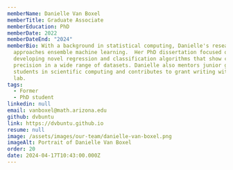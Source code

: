 ```yaml
---
memberName: Danielle Van Boxel
memberTitle: Graduate Associate
memberEducation: PhD
memberDate: 2022
memberDateEnd: "2024"
memberBio: With a background in statistical computing, Danielle's research
  approaches ensemble machine learning.  Her PhD dissertation focused on
  developing novel regression and classification algorithms that show consistent
  precision in a wide range of datasets. Danielle also mentors junior graduate
  students in scientific computing and contributes to grant writing within the
  lab. 
tags:
  - Former
  - PhD student
linkedin: null
email: vanboxel@math.arizona.edu
github: dvbuntu
link: https://dvbuntu.github.io
resume: null
image: /assets/images/our-team/danielle-van-boxel.png
imageAlt: Portrait of Danielle Van Boxel
order: 20
date: 2024-04-17T10:43:00.000Z
---
```


